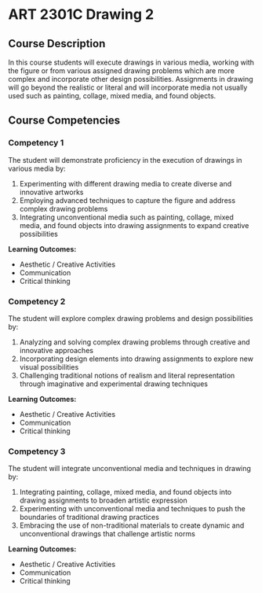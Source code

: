 # ART 2301C Drawing 2

## Course Description
In this course students will execute drawings in various media, working with the figure or from various assigned drawing problems which are more complex and incorporate other design possibilities. Assignments in drawing will go beyond the realistic or literal and will incorporate media not usually used such as painting, collage, mixed media, and found objects.

## Course Competencies

### Competency 1
The student will demonstrate proficiency in the execution of drawings in various media by:
1. Experimenting with different drawing media to create diverse and innovative artworks
2. Employing advanced techniques to capture the figure and address complex drawing problems
3. Integrating unconventional media such as painting, collage, mixed media, and found objects into drawing assignments to expand creative possibilities

**Learning Outcomes:**
- Aesthetic / Creative Activities
- Communication
- Critical thinking

### Competency 2
The student will explore complex drawing problems and design possibilities by:
1. Analyzing and solving complex drawing problems through creative and innovative approaches
2. Incorporating design elements into drawing assignments to explore new visual possibilities
3. Challenging traditional notions of realism and literal representation through imaginative and experimental drawing techniques

**Learning Outcomes:**
- Aesthetic / Creative Activities
- Communication
- Critical thinking

### Competency 3
The student will integrate unconventional media and techniques in drawing by:
1. Integrating painting, collage, mixed media, and found objects into drawing assignments to broaden artistic expression
2. Experimenting with unconventional media and techniques to push the boundaries of traditional drawing practices
3. Embracing the use of non-traditional materials to create dynamic and unconventional drawings that challenge artistic norms

**Learning Outcomes:**
- Aesthetic / Creative Activities
- Communication
- Critical thinking